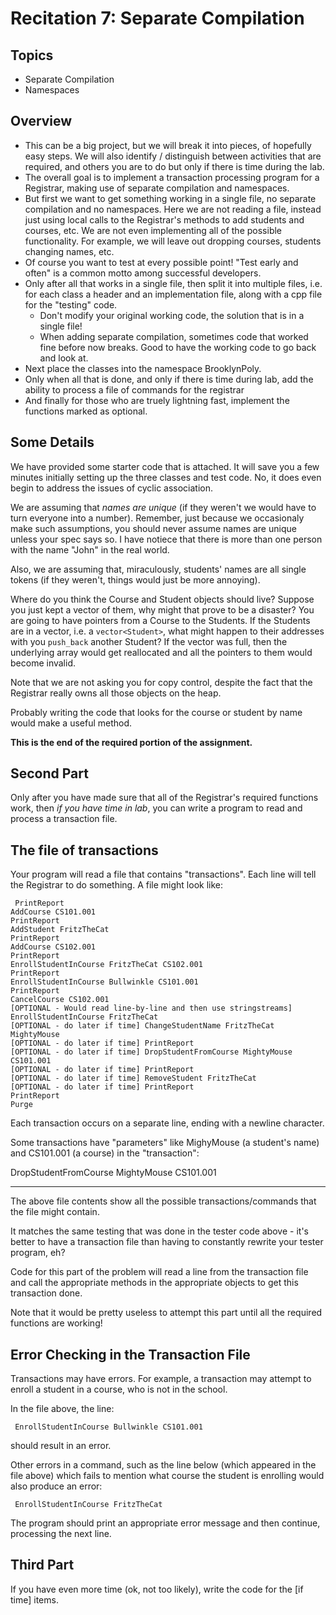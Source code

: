 # Recitation 7: Separate Compilation
## Topics
* Separate Compilation
* Namespaces
## Overview
* This can be a big project, but we will break it into pieces, of hopefully easy steps. We will also identify / distinguish between activities that are required, and others you are to do but only if there is time during the lab.
* The overall goal is to implement a transaction processing program for a Registrar, making use of separate compilation and namespaces.
* But first we want to get something working in a single file, no separate compilation and no namespaces. Here we are not reading a file, instead just using local calls to the Registrar's methods to add students and courses, etc. We are not even implementing all of the possible functionality. For example, we will leave out dropping courses, students changing names, etc.
* Of course you want to test at every possible point! "Test early and often" is a common motto among successful developers.
* Only after all that works in a single file, then split it into multiple files, i.e. for each class a header and an implementation file, along with a cpp file for the "testing" code.
    * Don't modify your original working code, the solution that is in a single file!
    * When adding separate compilation, sometimes code that worked fine before now breaks. Good to have the working code to go back and look at.
* Next place the classes into the namespace BrooklynPoly.
* Only when all that is done, and only if there is time during lab, add the ability to process a file of commands for the registrar
* And finally for those who are truely lightning fast, implement the functions marked as optional.
## Some Details
We have provided some starter code that is attached. It will save you a few minutes initially setting up the three classes and test code. No, it does even begin to address the issues of cyclic association.

We are assuming that *names are unique* (if they weren't we would have to turn everyone into a number). Remember, just because we occasionaly make such assumptions, you should never assume names are unique unless your spec says so. I have notiece that there is more than one person with the name "John" in the real world.

Also, we are assuming that, miraculously, students' names are all single tokens (if they weren't, things would just be more annoying).

Where do you think the Course and Student objects should live? Suppose you just kept a vector of them, why might that prove to be a disaster? You are going to have pointers from a Course to the Students. If the Students are in a vector, i.e. a `vector<Student>`, what might happen to their addresses with you `push_back` another Student? If the vector was full, then the underlying array would get reallocated and all the pointers to them would become invalid.

Note that we are not asking you for copy control, despite the fact that the Registrar really owns all those objects on the heap.

Probably writing the code that looks for the course or student by name would make a useful method.

**This is the end of the required portion of the assignment.**

## Second Part
Only after you have made sure that all of the Registrar's required functions work, then *if you have time in lab*, you can write a program to read and process a transaction file.

## The file of transactions
Your program will read a file that contains "transactions". Each line will tell the Registrar to do something. A file might look like:
```
 PrintReport
AddCourse CS101.001
PrintReport
AddStudent FritzTheCat
PrintReport
AddCourse CS102.001
PrintReport
EnrollStudentInCourse FritzTheCat CS102.001
PrintReport
EnrollStudentInCourse Bullwinkle CS101.001
PrintReport
CancelCourse CS102.001
[OPTIONAL - Would read line-by-line and then use stringstreams] EnrollStudentInCourse FritzTheCat
[OPTIONAL - do later if time] ChangeStudentName FritzTheCat MightyMouse
[OPTIONAL - do later if time] PrintReport
[OPTIONAL - do later if time] DropStudentFromCourse MightyMouse CS101.001
[OPTIONAL - do later if time] PrintReport
[OPTIONAL - do later if time] RemoveStudent FritzTheCat
[OPTIONAL - do later if time] PrintReport
PrintReport
Purge 
```
Each transaction occurs on a separate line, ending with a newline character.

Some transactions have "parameters" like MighyMouse (a student's name) and CS101.001 (a course) in the "transaction":

DropStudentFromCourse MightyMouse CS101.001
___

The above file contents show all the possible transactions/commands that the file might contain.

It matches the same testing that was done in the tester code above - it's better to have a transaction file than having to constantly rewrite your tester program, eh?

Code for this part of the problem will read a line from the transaction file and call the appropriate methods in the appropriate objects to get this transaction done.

Note that it would be pretty useless to attempt this part until all the required functions are working!

## Error Checking in the Transaction File
Transactions may have errors. For example, a transaction may attempt to enroll a student in a course, who is not in the school.

In the file above, the line:
```
 EnrollStudentInCourse Bullwinkle CS101.001 
```
should result in an error.

Other errors in a command, such as the line below (which appeared in the file above) which fails to mention what course the student is enrolling would also produce an error:
```
 EnrollStudentInCourse FritzTheCat 
```
The program should print an appropriate error message and then continue, processing the next line.

## Third Part
If you have even more time (ok, not too likely), write the code for the [if time] items.
